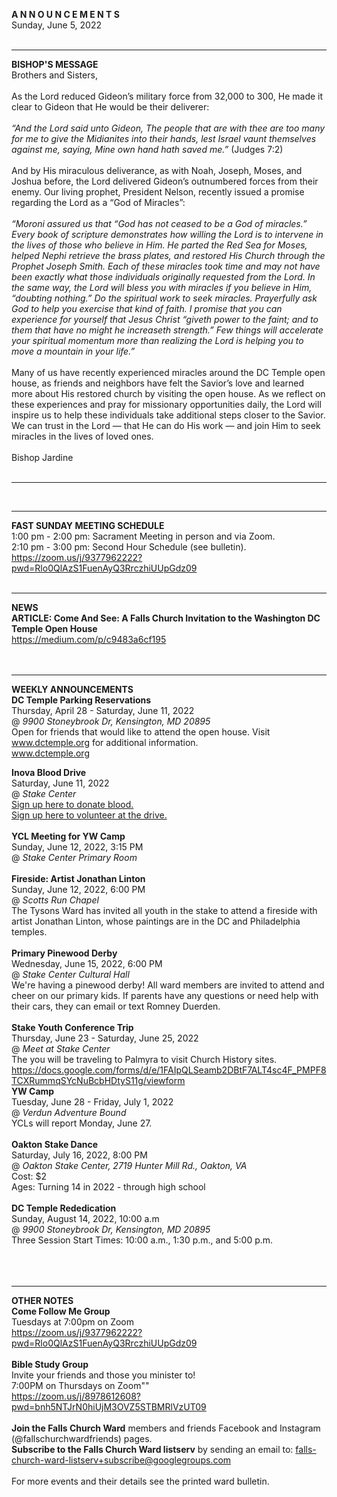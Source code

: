 **A N N O U N C E M E N T S**<br />
Sunday, June 5, 2022<br />
<br />

<hr />

**BISHOP'S MESSAGE**<br />
Brothers and Sisters,<br />
<br />
As the Lord reduced Gideon’s military force from 32,000 to 300, He made it clear to Gideon that He would be their deliverer:<br />
<br />
*“And the Lord said unto Gideon, The people that are with thee are too many for me to give the Midianites into their hands, lest Israel vaunt themselves against me, saying, Mine own hand hath saved me.”* (Judges 7:2)<br />
<br />
And by His miraculous deliverance, as with Noah, Joseph, Moses, and Joshua before, the Lord delivered Gideon’s outnumbered forces from their enemy. Our living prophet, President Nelson, recently issued a promise regarding the Lord as a “God of Miracles”:<br />
<br />
*“Moroni assured us that “God has not ceased to be a God of miracles.” Every book of scripture demonstrates how willing the Lord is to intervene in the lives of those who believe in Him. He parted the Red Sea for Moses, helped Nephi retrieve the brass plates, and restored His Church through the Prophet Joseph Smith. Each of these miracles took time and may not have been exactly what those individuals originally requested from the Lord. In the same way, the Lord will bless you with miracles if you believe in Him, “doubting nothing.” Do the spiritual work to seek miracles. Prayerfully ask God to help you exercise that kind of faith. I promise that you can experience for yourself that Jesus Christ “giveth power to the faint; and to them that have no might he increaseth strength.” Few things will accelerate your spiritual momentum more than realizing the Lord is helping you to move a mountain in your life.”*<br />
<br />
Many of us have recently experienced miracles around the DC Temple open house, as friends and neighbors have felt the Savior’s love and learned more about His restored church by visiting the open house. As we reflect on these experiences and pray for missionary opportunities daily, the Lord will inspire us to help these individuals take additional steps closer to the Savior.  We can trust in the Lord — that He can do His work — and join Him to seek miracles in the lives of loved ones. <br />
<br />
Bishop Jardine<br />
<br />


<hr />

<br />


<hr />

**FAST SUNDAY MEETING SCHEDULE**<br />
1:00 pm - 2:00 pm: Sacrament Meeting in person and via Zoom. <br />
2:10 pm - 3:00 pm: Second Hour Schedule (see bulletin). <br />
https://zoom.us/j/9377962222?pwd=Rlo0QlAzS1FuenAyQ3RrczhiUUpGdz09<br />
<br />


<hr />

**NEWS**<br />
**ARTICLE: Come And See: A Falls Church Invitation to the Washington DC Temple Open House**<br />
https://medium.com/p/c9483a6cf195<br />
<br />
<br />


<hr />

**WEEKLY ANNOUNCEMENTS**<br />
**DC Temple Parking Reservations**<br />
Thursday, April 28 - Saturday, June 11, 2022<br />
@ *9900 Stoneybrook Dr, Kensington, MD 20895*<br />
Open for friends that would like to attend the open house. Visit www.dctemple.org for additional information.<br />
www.dctemple.org<br />

**Inova Blood Drive**<br />
Saturday, June 11, 2022<br />
@ *Stake Center*<br />
[Sign up here to donate blood.](https://www.inovabloodsaves.org/index.cfm?group=op&step=2&opid=29916&opidh=E09BEECB84950AB800163058E1127FD4&idt=44691.5576389)<br />
[Sign up here to volunteer at the drive.](https://www.signupgenius.com/go/5080A48ABA72FA4F58-blood2)<br />
<br />
**YCL Meeting for YW Camp**<br />
Sunday, June 12, 2022, 3:15 PM<br />
@ *Stake Center Primary Room*<br />
<br />
**Fireside: Artist Jonathan Linton**<br />
Sunday, June 12, 2022, 6:00 PM<br />
@ *Scotts Run Chapel*<br />
The Tysons Ward has invited all youth in the stake to attend a fireside with artist Jonathan Linton, whose paintings are in the DC and Philadelphia temples.<br />
<br />
**Primary Pinewood Derby**<br />
Wednesday, June 15, 2022, 6:00 PM<br />
@ *Stake Center Cultural Hall*<br />
We're having a pinewood derby! All ward members are invited to attend and cheer on our primary kids. If parents have any questions or need help with their cars, they can email or text Romney Duerden.<br />
<br />
**Stake Youth Conference Trip**<br />
Thursday, June 23 - Saturday, June 25, 2022<br />
@ *Meet at Stake Center*<br />
The you will be traveling to Palmyra to visit Church History sites. <br />
https://docs.google.com/forms/d/e/1FAIpQLSeamb2DBtF7ALT4sc4F_PMPF8TCXRummqSYcNuBcbHDtyS11g/viewform<br />
**YW Camp**<br />
Tuesday, June 28 - Friday, July 1, 2022<br />
@ *Verdun Adventure Bound*<br />
YCLs will report Monday, June 27. <br />
<br />
**Oakton Stake Dance**<br />
Saturday, July 16, 2022, 8:00 PM<br />
@ *Oakton Stake Center, 2719 Hunter Mill Rd., Oakton, VA*<br />
Cost: $2<br />
Ages: Turning 14 in 2022 - through high school<br />
<br />
**DC Temple Rededication**<br />
Sunday, August 14, 2022, 10:00 a.m<br />
@ *9900 Stoneybrook Dr, Kensington, MD 20895*<br />
Three Session Start Times: 10:00 a.m., 1:30 p.m., and 5:00 p.m.<br />
<br />
<br />
<br />

<hr />

**OTHER NOTES**<br />
**Come Follow Me Group**<br />
Tuesdays at 7:00pm on Zoom<br />
https://zoom.us/j/9377962222?pwd=Rlo0QlAzS1FuenAyQ3RrczhiUUpGdz09<br />
<br />
**Bible Study Group**<br />
Invite your friends and those you minister to!<br />
7:00PM on Thursdays on Zoom""<br />
https://zoom.us/j/8978612608?pwd=bnh5NTJrN0hiUjM3OVZ5STBMRlVzUT09<br />
<br />
 **Join the Falls Church Ward** members and friends Facebook and Instagram (@fallschurchwardfriends) pages.  <br />
 **Subscribe to the Falls Church Ward listserv** by sending an email to: falls-church-ward-listserv+subscribe@googlegroups.com  <br />
<br />
For more events and their details see the printed ward bulletin.  <br />
<br />
